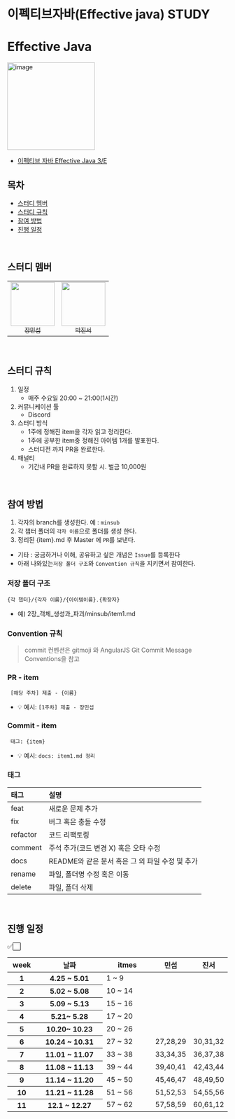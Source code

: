 # 이펙티브자바(Effective java) STUDY

# Effective Java

<img width="200" alt="image" src="https://image.yes24.com/goods/65551284/L">

- [이펙티브 자바 Effective Java 3/E](http://www.yes24.com/Product/Goods/65551284)


## 목차

* [스터디 멤버](#스터디-멤버)
* [스터디 규칙](#스터디-규칙)
* [참여 방법](#참여-방법)
* [진행 일정](#진행-일정)

<br/>

## 스터디 멤버
<table>
  <tr>
    <td align="center">
      <a href="https://github.com/min-gui">
        <img src="https://avatars.githubusercontent.com/u/58615511?v=4" width="100px;" alt=""/>
        <br />
        <sub>장민섭</sub>
      </a>
    </td>
    <td align="center">
      <a href="https://github.com/JinseoPark-bd">
        <img src="https://avatars.githubusercontent.com/u/73384343?v=4" width="100px;" alt=""/>
        <br />
        <sub>박진서</sub>
      </a>
    </td>
  </tr>
</table>

<br/>

## 스터디 규칙

1. 일정
   - 매주 수요일 20:00 ~ 21:00(1시간)
2. 커뮤니케이션 툴
   - Discord
3. 스터디 방식
   - 1주에 정해진 item을 각자 읽고 정리한다.
   - 1주에 공부한 item중 정해진 아이템 1개를 발표한다.
   - 스터디전 까지 PR을 완료한다.
4. 패널티
   - 기간내 PR을 완료하지 못할 시. 벌금 10,000원

<br/>

## 참여 방법
1. 각자의 branch를 생성한다. 예 : `minsub`
2. 각 챕터 폴더의 `각자 이름`으로 폴더를 생성 한다.
3. 정리된 {item}.md 후 Master 에 `PR`를 보낸다.

- 기타 : 궁금하거나 이해, 공유하고 싶은 개념은 `Issue`를 등록한다
- 아래 나와있는`저장 폴더 구조`와 `Convention 규칙`을 지키면서 참여한다.

### 저장 폴더 구조
```
{각 챕터}/{각자 이름}/{아이템이름}.{확장자}
```
- 예) 2장_객체_생성과_파괴/minsub/item1.md

### Convention 규칙
> commit 컨벤션은 gitmoji 와 AngularJS Git Commit Message Conventions을 참고

### PR - item
```
 [해당 주차] 제출 - {이름}  
```
- 💡 예시: `[1주차] 제출 - 장민섭`

### Commit - item 
```
 태그: {item}
``` 
- 💡 예시: `docs: item1.md 정리`



### 태그
| 태그       | 설명                    |
|:---------|:------------------------|
| feat     | 새로운 문제 추가            |
| fix      | 버그 혹은 충돌 수정             |
| refactor | 코드 리팩토링              |
| comment  | 주석 추가(코드 변경 X) 혹은 오타 수정 |
| docs     | README와 같은 문서 혹은 그 외 파일 수정 및 추가       |
| rename   | 파일, 폴더명 수정 혹은 이동        |
| delete   | 파일, 폴더 삭제        |
<br/>

## 진행 일정

✅⬜
<table class="waffle" cellspacing="0" cellpadding="0">
    <thead>
    <tr>
        <th id="32334081C0" style="width:15%;" class="column-headers-background">week</th>
        <th id="32334081C2" style="width:50%;" class="column-headers-background">날짜</th>
        <th id="32334081C2" style="width:50%;" class="column-headers-background">itmes</th>
        <th id="32334081C3" style="width:20%;" class="column-headers-background">민섭</th>
        <th id="32334081C3" style="width:20%;" class="column-headers-background">진서</th>
    </tr>
    </thead>
    <tbody>
    <tr style="height: 20px">
        <th style="height: 20px;" class="row-headers-background">
            <div class="row-header-wrapper" style="line-height: 20px">1</div>
        </th>
        <th dir="ltr">4.25 ~ 5.01 </th>
        <td dir="ltr">1 ~ 9</td>
        <td dir="ltr"></td>
        <td dir="ltr"></td>
    </tr>
    <tr style="height: 20px">
        <th id="32334081R1" style="height: 20px;" class="row-headers-background">
            <div class="row-header-wrapper" style="line-height: 20px">2</div>
        </th>
        <th dir="ltr">5.02 ~ 5.08</th>
        <td dir="ltr">10 ~ 14</td>
        <td dir="ltr"></td>
        <td dir="ltr"></td>
    </tr>
    <tr style="height: 20px">
        <th id="32334081R1" style="height: 20px;" class="row-headers-background">
            <div class="row-header-wrapper" style="line-height: 20px">3</div>
        </th>
        <th dir="ltr">5.09 ~ 5.13</th>
        <td dir="ltr">15 ~ 16</td>
        <td dir="ltr"></td>
        <td dir="ltr"></td>
    </tr>
    <tr style="height: 20px">
        <th id="32334081R1" style="height: 20px;" class="row-headers-background">
            <div class="row-header-wrapper" style="line-height: 20px">4</div>
        </th>
        <th dir="ltr">5.21~ 5.28</th>
        <td dir="ltr">17 ~ 20</td>
        <td dir="ltr"></td>
        <td dir="ltr"></td>
    </tr>
    <tr style="height: 20px">
        <th id="32334081R1" style="height: 20px;" class="row-headers-background">
            <div class="row-header-wrapper" style="line-height: 20px">5</div>
        </th>
        <th dir="ltr">10.20~ 10.23</th>
        <td dir="ltr">20 ~ 26</td>
        <td dir="ltr"></td>
        <td dir="ltr"></td>
    </tr>
   <tr style="height: 20px">
           <th id="32334081R1" style="height: 20px;" class="row-headers-background">
               <div class="row-header-wrapper" style="line-height: 20px">6</div>
           </th>
           <th dir="ltr">10.24 ~ 10.31</th>
           <td dir="ltr">27 ~ 32</td>
           <td dir="ltr">27,28,29</td>
           <td dir="ltr">30,31,32</td>
    </tr>
    <tr style="height: 20px">
           <th id="32334081R1" style="height: 20px;" class="row-headers-background">
               <div class="row-header-wrapper" style="line-height: 20px">7</div>
           </th>
           <th dir="ltr">11.01 ~ 11.07</th>
           <td dir="ltr">33 ~ 38</td>
           <td dir="ltr">33,34,35</td>
           <td dir="ltr">36,37,38</td>
    </tr>
    <tr style="height: 20px">
           <th id="32334081R1" style="height: 20px;" class="row-headers-background">
               <div class="row-header-wrapper" style="line-height: 20px">8</div>
           </th>
           <th dir="ltr">11.08 ~ 11.13</th>
           <td dir="ltr">39 ~ 44</td>
           <td dir="ltr">39,40,41</td>
           <td dir="ltr">42,43,44</td>
    </tr>
    <tr style="height: 20px">
           <th id="32334081R1" style="height: 20px;" class="row-headers-background">
               <div class="row-header-wrapper" style="line-height: 20px">9</div>
           </th>
           <th dir="ltr">11.14 ~ 11.20</th>
           <td dir="ltr">45 ~ 50</td>
           <td dir="ltr">45,46,47</td>
           <td dir="ltr">48,49,50</td>
    </tr>
   <tr style="height: 20px">
           <th id="32334081R1" style="height: 20px;" class="row-headers-background">
               <div class="row-header-wrapper" style="line-height: 20px">10</div>
           </th>
           <th dir="ltr">11.21 ~ 11.28</th>
           <td dir="ltr">51 ~ 56</td>
           <td dir="ltr">51,52,53</td>
           <td dir="ltr">54,55,56</td>
    </tr>
    <tr style="height: 20px">
           <th id="32334081R1" style="height: 20px;" class="row-headers-background">
               <div class="row-header-wrapper" style="line-height: 20px">11</div>
           </th>
           <th dir="ltr">12.1 ~ 12.27</th>
           <td dir="ltr">57 ~ 62</td>
           <td dir="ltr">57,58,59</td>
           <td dir="ltr">60,61,12</td>
    </tr>

</table>

